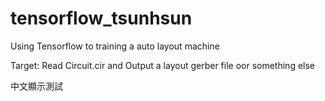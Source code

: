 # tensorflow_tsunhsun
Using Tensorflow to training a auto layout machine


Target: Read Circuit.cir and Output a layout gerber file oor something else

中文顯示測試

